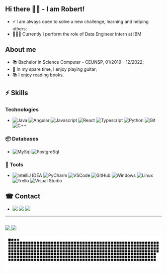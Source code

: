 ## Hi there 👋🏻 - I am Robert!

* ⚡ I am always open to solve a new challenge, learning and helping others;
* 👨🏻‍💻 Currently I perform the role of Data Engineer Intern at IBM

## About me

* 📚 Bachelor in Science Computer - CEUNSP, 01/2019 - 12/2022;
* 🎸 In my spare time, I enjoy playing guitar;
* 📚 I enjoy reading books.

  
 ## ⚡ Skills
 ### Technologies
 -  ![Java](https://img.shields.io/badge/-Java-3776AB?&logo=Java&logoColor=FFFFFF)
 ![Angular](https://img.shields.io/badge/-Angular-e63946?&logo=Angular&logoColor=FFFFFF)
 ![Javascript](https://img.shields.io/badge/-Javascript-ffb703?&logo=Javascript&logoColor=FFFFFF)
 ![React](https://img.shields.io/badge/-React-696969?&logo=React&logoColor=FFFFFF)
 ![Typescript](https://img.shields.io/badge/-Typescript-00BFFF?&logo=Typescript&logoColor=FFFFFF)
 ![Python](https://img.shields.io/badge/-Python-B8860B?&logo=Python&logoColor=FFFFFF)
 ![Git](https://img.shields.io/badge/-Git-F05032?&logo=git&logoColor=FFFFFF)
 ![C++](https://img.shields.io/badge/-C-00BFFF?&logo=C&logoColor=FFFFFF)

 
 ### 📦 Databases
 - ![MySql](https://img.shields.io/badge/-MySql-003B57?&logo=MySQL&logoColor=FFFFFF)
 ![PostgreSql](https://img.shields.io/badge/-PostgreSql-336791?&logo=postgresql&logoColor=FFFFFF)
 
 ### 🧰 Tools
 - ![IntelliJ IDEA](https://img.shields.io/badge/-IntelliJ-181717?&logo=IntellijIDEA&logoColor=#000000)
 ![PyCharm](https://img.shields.io/badge/-PyCharm-228B22?&logo=PyCharm&logoColor=FFFFFF)
 ![VSCode](https://img.shields.io/badge/-VSCode-007ACC?&logo=Visual%20Studio%20Code&logoColor=FFFFFF)
 ![GitHub](https://img.shields.io/badge/-GitHub-181717?&logo=GitHub&logoColor=FFFFFF)
 ![Windows](https://img.shields.io/badge/-Windows-0078D6?&logo=Windows&logoColor=FFFFFF)
 ![Linux](https://img.shields.io/badge/-Linux-FCC624?&logo=Linux&logoColor=FFFFFF)
 ![Trello](https://img.shields.io/badge/-Trello-0052CC?&logo=Trello&logoColor=FFFFFF)
 ![Visual Studio](https://img.shields.io/badge/-Visual%20Studio-5C2D91?&logo=Visual%20Studio&logoColor=FFFFFF)
 
 ## ☎ Contact
 
 
 - <a href="https://www.instagram.com/robeertgr/" target="_blank"><img src="https://img.shields.io/badge/-Instagram-C71585?&logo=Instagram&logoColor=FFFFFF" target="_blank"></a>
 	<a href="https://www.twitch.tv/robeertgr" target="_blank"><img src="https://img.shields.io/badge/-Twitch-5C2D91?&logo=Twitch&logoColor=FFFFFF" target="_blank"></a>
  <a href="https://www.linkedin.com/in/robertgranja/" target="_blank"><img src="https://img.shields.io/badge/-Linkedin-1E90FF?&logo=Linkedin&logoColor=FFFFFF" target="_blank"></a> 
 
 <hr>

  
  ##
  
   <div>
  <a href="https://github.com/robeertgr">
  <img height="150em" src="https://github-readme-stats.vercel.app/api?username=robeertgr&show_icons=true&theme=dracula&include_all_commits=true&count_private=true"/>
  <img height="150em" src="https://github-readme-stats.vercel.app/api/top-langs/?username=robeertgr&layout=compact&langs_count=7&theme=dracula"/>
</div>
  
  ![Snake animation](https://github.com/robeertgr/robeertgr/blob/output/github-contribution-grid-snake.svg)
 

